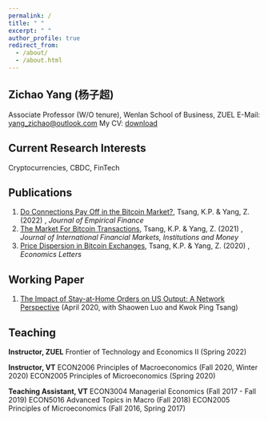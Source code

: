 ```yaml
---
permalink: /
title: " "
excerpt: " "
author_profile: true
redirect_from: 
  - /about/
  - /about.html
---
```

## Zichao Yang (杨子超)
Associate Professor (W/O tenure), Wenlan School of Business, ZUEL
E-Mail: yang_zichao@outlook.com
My CV: [download](https://www.dropbox.com/s/h9n7a8ndpxmotej/ZichaoYang_CV%20short.pdf?dl=0)

## Current Research Interests
Cryptocurrencies, CBDC, FinTech

## Publications
1. [Do Connections Pay Off in the Bitcoin Market?](https://doi.org/10.1016/j.jempfin.2022.02.001), Tsang, K.P. & Yang, Z. (2022) , *Journal of Empirical Finance*
2. [The Market For Bitcoin Transactions](https://doi.org/10.1016/j.intfin.2021.101282), Tsang, K.P. & Yang, Z. (2021) , *Journal of International Financial Markets, Institutions and Money*
3. [Price Dispersion in Bitcoin Exchanges](https://doi.org/10.1016/j.econlet.2020.109379), Tsang, K.P. & Yang, Z. (2020) , *Economics Letters*


## Working Paper
1. [The Impact of Stay-at-Home Orders on US Output: A Network Perspective](https://ssrn.com/abstract=3571866) (April 2020, with Shaowen Luo and Kwok Ping Tsang)

## Teaching
**Instructor, ZUEL**
Frontier of Technology and Economics II (Spring 2022)

**Instructor, VT**
ECON2006 Principles of Macroeconomics (Fall 2020, Winter 2020)
ECON2005 Principles of Microeconomics (Spring 2020)

**Teaching Assistant, VT**
ECON3004 Managerial Economics (Fall 2017 - Fall 2019)
ECON5016 Advanced Topics in Macro (Fall 2018)
ECON2005 Principles of Microeconomics (Fall 2016, Spring 2017)
